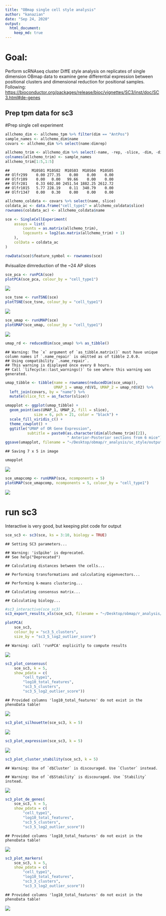 ```yaml
---
title: "OBmap single cell style analysis"
author: "kanazian"
date: "Sep 24, 2020"
output: 
  html_document: 
    keep_md: true
---
```

# Goal: 
Perform scRNAseq cluster DiffE style analysis on replicates of single dimension OBmap data to examine gene differential expression between positional clusters and dimensional reduction for positional samples. Following: https://bioconductor.org/packages/release/bioc/vignettes/SC3/inst/doc/SC3.html#de-genes

## Prep tpm data for sc3



#Prep single cell experiment

```r
allchemo_dim <- allchemo_tpm %>% filter(dim == "AntPos")
sample_names <- allchemo_dim$name
covars <- allchemo_dim %>% select(name:dimrep)

allchemo_trim <- allchemo_dim %>% select(-name, -rep, -slice, -dim, -dimrep) %>% t()
colnames(allchemo_trim) <- sample_names
allchemo_trim[1:5,1:5]
```

```
##          M10S01 M10S02  M10S03  M10S04  M10S05
## Olfr299    0.00 277.35    0.00    0.00    0.00
## Olfr109    0.00   0.00   99.66    0.00    0.00
## Olfr281    0.33 602.80 2451.54 1882.25 2612.72
## Olfr1015   5.77 228.19    0.11  340.79    0.00
## Olfr1347   0.00   0.30    0.00    0.00    0.00
```

```r
allchemo_coldata <- covars %>% select(name, slice)
coldata_ac <- data.frame("cell_type1" = allchemo_coldata$slice)
rownames(coldata_ac) <- allchemo_coldata$name

sce <- SingleCellExperiment(
    assays = list(
        counts = as.matrix(allchemo_trim),
        logcounts = log2(as.matrix(allchemo_trim) + 1)
    ), 
    colData = coldata_ac
)

rowData(sce)$feature_symbol <- rownames(sce)
```


#visualize dimreduction of the ~24 AP slices

```r
sce_pca <- runPCA(sce)
plotPCA(sce_pca, colour_by = "cell_type1")
```

![](obmap_scstyle_files/figure-html/unnamed-chunk-2-1.png)<!-- -->

```r
sce_tsne <- runTSNE(sce)
plotTSNE(sce_tsne, colour_by = "cell_type1")
```

![](obmap_scstyle_files/figure-html/unnamed-chunk-2-2.png)<!-- -->

```r
sce_umap <- runUMAP(sce)
plotUMAP(sce_umap, colour_by = "cell_type1")
```

![](obmap_scstyle_files/figure-html/unnamed-chunk-2-3.png)<!-- -->

```r
umap_rd <- reducedDim(sce_umap) %>% as_tibble()
```

```
## Warning: The `x` argument of `as_tibble.matrix()` must have unique column names if `.name_repair` is omitted as of tibble 2.0.0.
## Using compatibility `.name_repair`.
## This warning is displayed once every 8 hours.
## Call `lifecycle::last_warnings()` to see where this warning was generated.
```

```r
umap_tibble <- tibble(name = rownames(reducedDim(sce_umap)), 
                      UMAP_1 = umap_rd$V1, UMAP_2 = umap_rd$V2) %>%
  left_join(covars, by = "name") %>%
  mutate(slice_fct = as_factor(slice))

umapplot <- ggplot(umap_tibble) + 
  geom_point(aes(UMAP_1, UMAP_2, fill = slice),
             size = 6, pch = 21, color = "black") +
  scale_fill_viridis_c() +
  theme_cowplot() +
  ggtitle("UMAP of OR Gene Expression", 
          subtitle = paste0(as.character(dim(allchemo_trim)[2]), 
                            " Anterior-Posterior sections from 6 mice"))
ggsave(umapplot, filename = "~/Desktop/obmap/r_analysis/sc_style/output/ap_umap.png", device = "png")
```

```
## Saving 7 x 5 in image
```

```r
umapplot
```

![](obmap_scstyle_files/figure-html/unnamed-chunk-2-4.png)<!-- -->

```r
sce_umapcomp <- runUMAP(sce, ncomponents = 5)
plotUMAP(sce_umapcomp, ncomponents = 5, colour_by = "cell_type1")
```

![](obmap_scstyle_files/figure-html/unnamed-chunk-2-5.png)<!-- -->


# run sc3
Interactive is very good, but keeping plot code for output

```r
sce_sc3 <- sc3(sce, ks = 3:10, biology = TRUE)
```

```
## Setting SC3 parameters...
```

```
## Warning: 'isSpike' is deprecated.
## See help("Deprecated")
```

```
## Calculating distances between the cells...
```

```
## Performing transformations and calculating eigenvectors...
```

```
## Performing k-means clustering...
```

```
## Calculating consensus matrix...
```

```
## Calculating biology...
```

```r
#sc3_interactive(sce_sc3)
sc3_export_results_xls(sce_sc3, filename = "~/Desktop/obmap/r_analysis/sc_style/output/ap_sc3.xls")

plotPCA(
    sce_sc3, 
    colour_by = "sc3_5_clusters", 
    size_by = "sc3_5_log2_outlier_score")
```

```
## Warning: call 'runPCA' explicitly to compute results
```

![](obmap_scstyle_files/figure-html/unnamed-chunk-3-1.png)<!-- -->

```r
sc3_plot_consensus(
    sce_sc3, k = 5, 
    show_pdata = c(
        "cell_type1", 
        "log10_total_features",
        "sc3_5_clusters", 
        "sc3_5_log2_outlier_score"))
```

```
## Provided columns 'log10_total_features' do not exist in the phenoData table!
```

![](obmap_scstyle_files/figure-html/unnamed-chunk-3-2.png)<!-- -->

```r
sc3_plot_silhouette(sce_sc3, k = 5)
```

![](obmap_scstyle_files/figure-html/unnamed-chunk-3-3.png)<!-- -->

```r
sc3_plot_expression(sce_sc3, k = 5)
```

![](obmap_scstyle_files/figure-html/unnamed-chunk-3-4.png)<!-- -->

```r
sc3_plot_cluster_stability(sce_sc3, k = 5)
```

```
## Warning: Use of `d$Cluster` is discouraged. Use `Cluster` instead.
```

```
## Warning: Use of `d$Stability` is discouraged. Use `Stability` instead.
```

![](obmap_scstyle_files/figure-html/unnamed-chunk-3-5.png)<!-- -->

```r
sc3_plot_de_genes(
    sce_sc3, k = 5, 
    show_pdata = c(
        "cell_type1", 
        "log10_total_features",
        "sc3_5_clusters", 
        "sc3_5_log2_outlier_score"))
```

```
## Provided columns 'log10_total_features' do not exist in the phenoData table!
```

![](obmap_scstyle_files/figure-html/unnamed-chunk-3-6.png)<!-- -->

```r
sc3_plot_markers(
    sce_sc3, k = 5, 
    show_pdata = c(
        "cell_type1", 
        "log10_total_features",
        "sc3_3_clusters", 
        "sc3_3_log2_outlier_score"))
```

```
## Provided columns 'log10_total_features' do not exist in the phenoData table!
```

![](obmap_scstyle_files/figure-html/unnamed-chunk-3-7.png)<!-- -->
